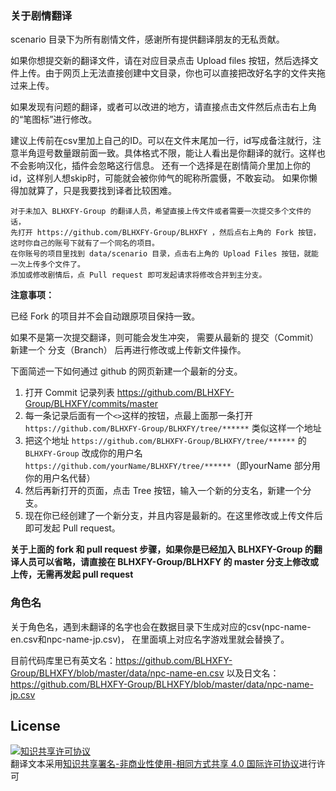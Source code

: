### 关于剧情翻译
scenario 目录下为所有剧情文件，感谢所有提供翻译朋友的无私贡献。

如果你想提交新的翻译文件，请在对应目录点击 Upload files 按钮，然后选择文件上传。由于网页上无法直接创建中文目录，你也可以直接把改好名字的文件夹拖过来上传。

如果发现有问题的翻译，或者可以改进的地方，请直接点击文件然后点击右上角的“笔图标”进行修改。

建议上传前在csv里加上自己的ID。可以在文件末尾加一行，id写成备注就行，注意半角逗号数量跟前面一致。具体格式不限，能让人看出是你翻译的就行。这样也不会影响汉化，插件会忽略这行信息。
还有一个选择是在剧情简介里加上你的id，这样别人想skip时，可能就会被你帅气的昵称所震慑，不敢妄动。
如果你懒得加就算了，只是我要找到译者比较困难。

```
对于未加入 BLHXFY-Group 的翻译人员，希望直接上传文件或者需要一次提交多个文件的话，
先打开 https://github.com/BLHXFY-Group/BLHXFY ，然后点右上角的 Fork 按钮，这时你自己的账号下就有了一个同名的项目。
在你账号的项目里找到 data/scenario 目录，点击右上角的 Upload Files 按钮，就能一次上传多个文件了。
添加或修改剧情后，点 Pull request 即可发起请求将修改合并到主分支。
```

**注意事项：**

已经 Fork 的项目并不会自动跟原项目保持一致。

如果不是第一次提交翻译，则可能会发生冲突，
需要从最新的 提交（Commit） 新建一个 分支（Branch） 后再进行修改或上传新文件操作。

下面简述一下如何通过 github 的网页新建一个最新的分支。
1. 打开 Commit 记录列表 https://github.com/BLHXFY-Group/BLHXFY/commits/master
2. 每一条记录后面有一个`<>`这样的按钮，点最上面那一条打开 `https://github.com/BLHXFY-Group/BLHXFY/tree/******` 类似这样一个地址
3. 把这个地址 `https://github.com/BLHXFY-Group/BLHXFY/tree/******` 的 `BLHXFY-Group` 改成你的用户名 `https://github.com/yourName/BLHXFY/tree/******`（即yourName 部分用你的用户名代替）
4. 然后再新打开的页面，点击 Tree 按钮，输入一个新的分支名，新建一个分支。
5. 现在你已经创建了一个新分支，并且内容是最新的。在这里修改或上传文件后即可发起 Pull request。

**关于上面的 fork 和 pull request 步骤，如果你是已经加入 BLHXFY-Group 的翻译人员可以省略，请直接在 BLHXFY-Group/BLHXFY 的 master 分支上修改或上传，无需再发起 pull request**

### 角色名
关于角色名，遇到未翻译的名字也会在数据目录下生成对应的csv(npc-name-en.csv和npc-name-jp.csv)，
在里面填上对应名字游戏里就会替换了。

目前代码库里已有英文名：https://github.com/BLHXFY-Group/BLHXFY/blob/master/data/npc-name-en.csv 以及日文名：https://github.com/BLHXFY-Group/BLHXFY/blob/master/data/npc-name-jp.csv


## License
<a rel="license" href="http://creativecommons.org/licenses/by-nc-sa/4.0/"><img alt="知识共享许可协议" style="border-width:0" src="https://i.creativecommons.org/l/by-nc-sa/4.0/88x31.png" /></a><br />翻译文本采用<a rel="license" href="http://creativecommons.org/licenses/by-nc-sa/4.0/">知识共享署名-非商业性使用-相同方式共享 4.0 国际许可协议</a>进行许可
